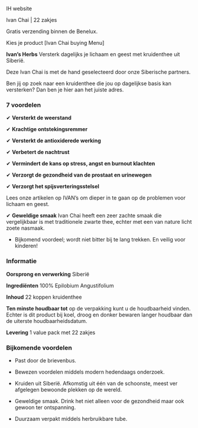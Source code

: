 IH website 


<!-- Product photos: I like the photos on the shopify site. But I do not like the carousel because images of different sizes. -->


Ivan Chai | 22 zakjes 

Gratis verzending binnen de Benelux.

Kies je product
[Ivan Chai buying Menu] 

**Ivan’s Herbs** Versterk dagelijks je lichaam en geest met kruidenthee uit Siberië. 

Deze Ivan Chai is met de hand geselecteerd door onze Siberische partners. 

Ben jij op zoek naar een kruidenthee die jou op dagelijkse basis kan versterken? Dan ben je hier aan het juiste adres.  

### 7 voordelen

✔ **Versterkt de weerstand** 

✔ **Krachtige ontstekingsremmer**

✔ **Versterkt de antioxiderede werking**

✔ **Verbetert de nachtrust**

✔ **Vermindert de kans op stress, angst en burnout klachten**

✔ **Verzorgt de gezondheid van de prostaat en urinewegen**

✔ **Verzorgt het spijsverteringsstelsel**

Lees onze artikelen op IVAN’s om dieper in te gaan op de problemen voor lichaam en geest. 

✔ **Geweldige smaak** Ivan Chai heeft een zeer zachte smaak die vergelijkbaar is met traditionele zwarte thee, echter met een van nature licht zoete nasmaak. 
* Bijkomend voordeel; wordt niet bitter bij te lang trekken. En veilig voor kinderen! 

### Informatie

**Oorsprong en verwerking** Siberië

**Ingrediënten** 100% Epilobium Angustifolium

**Inhoud** 22 koppen kruidenthee

**Ten minste houdbaar tot** op de verpakking kunt u de houdbaarheid vinden. Echter is dit product bij koel, droog en donker bewaren langer houdbaar dan de uiterste houdbaarheidsdatum. 

**Levering** 1 value pack met 22 zakjes


### Bijkomende voordelen

* Past door de brievenbus.

* Bewezen voordelen middels modern hedendaags onderzoek.

* Kruiden uit Siberië. Afkomstig uit één van de schoonste, meest ver afgelegen bewoonde plekken op de wereld. 

* Geweldige smaak. Drink het niet alleen voor de gezondheid maar ook gewoon ter ontspanning.

* Duurzaam verpakt middels herbruikbare tube.
